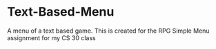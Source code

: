 # Text-Based-Menu
A menu of a text based game. This is created for the RPG Simple Menu assignment for my CS 30 class
